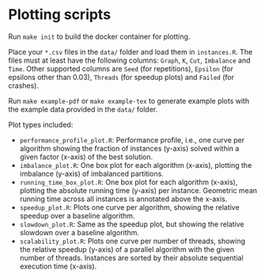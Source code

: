 # Plotting scripts

Run `make init` to build the docker container for plotting.

Place your `*.csv` files in the `data/` folder and load them in `instances.R`.
The files must at least have the following columns: `Graph`, `K`, `Cut`, `Imbalance` and `Time`.
Other supported columns are `Seed` (for repetitions), `Epsilon` (for epsilons other than 0.03), `Threads` (for speedup plots) and `Failed` (for crashes).

Run `make example-pdf` or `make example-tex` to generate example plots with the example data provided in the `data/` folder.

Plot types included:

* `performance_profile_plot.R`: Performance profile, i.e., one curve per algorithm showing the fraction of instances (y-axis) solved within a given factor (x-axis) of the best solution.
* `imbalance_plot.R`: One box plot for each algorithm (x-axis), plotting the imbalance (y-axis) of imbalanced partitions.
* `running_time_box_plot.R`: One box plot for each algorithm (x-axis), plotting the absolute running time (y-axis) per instance. Geometric mean running time across all instances is annotated above the x-axis.
* `speedup_plot.R`: Plots one curve per algorithm, showing the relative speedup over a baseline algorithm.
* `slowdown_plot.R`: Same as the speedup plot, but showing the relative slowdown over a baseline algorithm.
* `scalability_plot.R`: Plots one curve per number of threads, showing the relative speedup (y-axis) of a parallel algorithm with the given number of threads. Instances are sorted by their absolute sequential execution time (x-axis).
